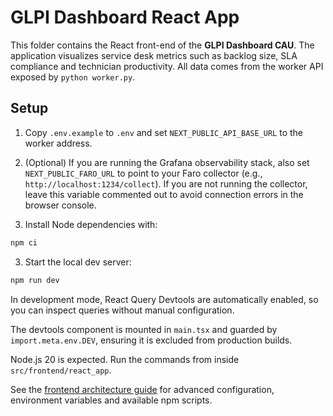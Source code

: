 # GLPI Dashboard React App

This folder contains the React front-end of the **GLPI Dashboard CAU**. The application visualizes service desk metrics such as backlog size, SLA compliance and technician productivity. All data comes from the worker API exposed by `python worker.py`.

## Setup

1. Copy `.env.example` to `.env` and set `NEXT_PUBLIC_API_BASE_URL` to the worker address.

2. (Optional) If you are running the Grafana observability stack, also set `NEXT_PUBLIC_FARO_URL` to point to your Faro collector (e.g., `http://localhost:1234/collect`). If you are not running the collector, leave this variable commented out to avoid connection errors in the browser console.

3. Install Node dependencies with:

```bash
npm ci
```

3. Start the local dev server:

```bash
npm run dev
```

In development mode, React Query Devtools are automatically enabled, so you can
inspect queries without manual configuration.

The devtools component is mounted in `main.tsx` and guarded by `import.meta.env.DEV`, ensuring it is excluded from production builds.

Node.js 20 is expected. Run the commands from inside `src/frontend/react_app`.

See the [frontend architecture guide](../../docs/frontend_architecture.md) for advanced configuration, environment variables and available npm scripts.

